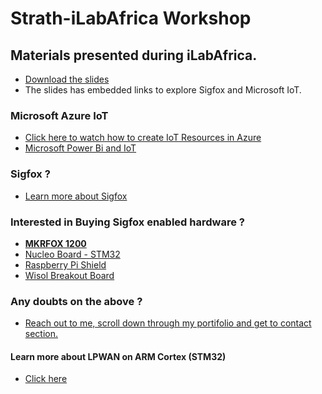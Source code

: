 # Strath-iLabAfrica Workshop
 ## Materials presented during iLabAfrica.

- [Download the slides][def]
- The slides has embedded links to explore Sigfox and Microsoft IoT.

### Microsoft Azure IoT

- [Click here to watch how to create IoT Resources in Azure][def7]
- [Microsoft Power Bi and IoT][def8]

### Sigfox ?
- [Learn more about Sigfox][def9]

### Interested in Buying Sigfox enabled hardware ?

- [ **MKRFOX 1200**][def2]
- [Nucleo Board - STM32][def3]
- [Raspberry Pi Shield][def4]
- [Wisol Breakout Board][def5]

### Any doubts on the above  ?

- [Reach out to me, scroll down through my portifolio and get to contact section.][def10]



#### Learn more about LPWAN on ARM Cortex (STM32)
- [Click here][def6]


[def]: https://github.com/AronAyub/Strath-iLabAfrica-Workshop/blob/main/IoT%20Workshop%20Strath-ILabAfrica.pdf
[def2]: https://store.nerokas.co.ke/index.php?route=product/product&path=193&product_id=2065
[def3]: https://partners.sigfox.com/products/x-nucleo-s2868a1
[def4]: https://partners.sigfox.com/products/snoc-rpisigfox
[def5]: https://partners.sigfox.com/products/lpwan-sigfox-node
[def6]: https://www.st.com/en/wireless-connectivity/sigfox-products.html
[def7]: https://www.youtube.com/watch?v=RzXs5oEY_lc&t=3s
[def8]: https://powerbi.microsoft.com/fr-fr/blog/monitor-your-iot-sensors-using-power-bi/
[def9]: https://www.sigfox.com/coverage/
[def10]: https://aronayub.github.io/my-portifolio/#footer